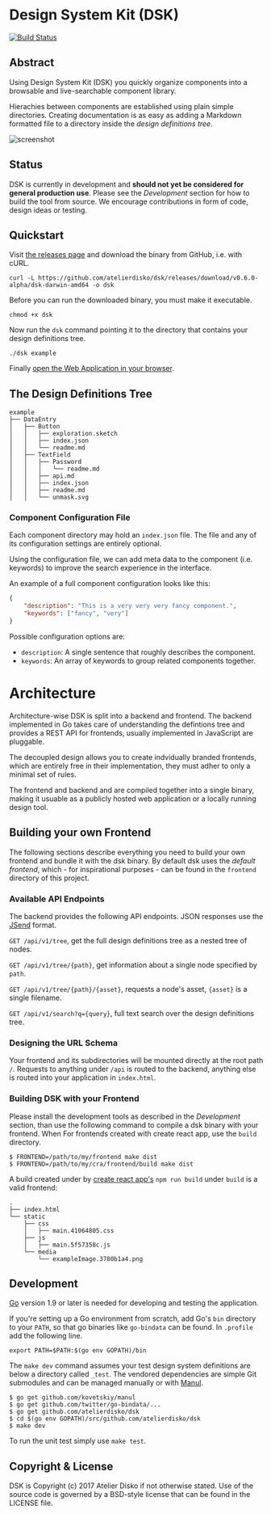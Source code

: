 # Design System Kit (DSK)

[![Build Status](https://travis-ci.org/atelierdisko/dsk.svg?branch=1.0)](https://travis-ci.org/atelierdisko/dsk)

## Abstract

Using Design System Kit (DSK) you quickly organize components into a
browsable and live-searchable component library.

Hierachies between components are established using plain simple directories.
Creating documentation is as easy as adding a Markdown formatted file to a
directory inside the _design definitions tree_.

![screenshot](https://atelierdisko.de/assets/app/img/github_dsk.png)

## Status

DSK is currently in development and **should not yet be considered for general production use**. 
Please see the _Development_ section for how to build the tool from source. We encourage contributions in form of code, design ideas or testing.

## Quickstart

Visit [the releases page](https://github.com/atelierdisko/dsk/releases) and download the binary 
from GitHub, i.e. with cURL.
```
curl -L https://github.com/atelierdisko/dsk/releases/download/v0.6.0-alpha/dsk-darwin-amd64 -o dsk
```

Before you can run the downloaded binary, you must make it executable.
```
chmod +x dsk
```

Now run the `dsk` command pointing it to the directory that contains your design definitions tree.
```
./dsk example
```

Finally [open the Web Application in your browser](http://localhost:8080).

## The Design Definitions Tree

```
example
├── DataEntry
│   ├── Button
│   │   ├── exploration.sketch
│   │   ├── index.json
│   │   └── readme.md
│   ├── TextField
│   │   ├── Password
│   │   │   └── readme.md
│   │   ├── api.md
│   │   ├── index.json
│   │   ├── readme.md
│   │   └── unmask.svg
```

### Component Configuration File

Each component directory may hold an `index.json` file. The file and any of its
configuration settings are entirely optional.

Using the configuration file, we can add meta data to the component (i.e. keywords)
to improve the search experience in the interface. 

An example of a full component configuration looks like this:

```json
{
    "description": "This is a very very very fancy component.",
    "keywords": ["fancy", "very"]
}
```

Possible configuration options are:

- `description`: A single sentence that roughly describes the component.
- `keywords`: An array of keywords to group related components together.

# Architecture

Architecture-wise DSK is split into a backend and frontend. The backend implemented 
in Go takes care of understanding the defintions tree and provides a REST API for
frontends, usually implemented in JavaScript are pluggable.

The decoupled design allows you to create indvidually branded frontends, which
are entirely free in their implementation, they must adher to only a minimal set
of rules.

The frontend and backend and are compiled together into a single binary, making
it usuable as a publicly hosted web application or a locally running design tool.

## Building your own Frontend 

The following sections describe everything you need to build your own frontend
and bundle it with the dsk binary. By default dsk uses the _default frontend_,
which - for inspirational purposes - can be found in the `frontend` directory of
this project.

### Available API Endpoints

The backend provides the following API endpoints. JSON responses use the
[JSend](https://labs.omniti.com/labs/jsend) format.

`GET /api/v1/tree`,
get the full design definitions tree as a nested tree of nodes.

`GET /api/v1/tree/{path}`,
get information about a single node specified by `path`.

`GET /api/v1/tree/{path}/{asset}`,
requests a node's asset, `{asset}` is a single filename.

`GET /api/v1/search?q={query}`,
full text search over the design definitions tree.

### Designing the URL Schema

Your frontend and its subdirectories will be mounted directly at the root path
`/`. Requests to anything under `/api` is routed to the backend, anything else
is routed into your application in `index.html`. 

### Building DSK with your Frontend

Please install the development tools as described in the _Development_ section,
than use the following command to compile a dsk binary with your frontend. When 
For frontends created with create react app, use the `build` directory. 

```
$ FRONTEND=/path/to/my/frontend make dist
$ FRONTEND=/path/to/my/cra/frontend/build make dist
```

A build created under by [create react app's](https://github.com/facebook/create-react-a) 
`npm run build` under `build` is a valid frontend:
```
.
├── index.html
└── static
    ├── css
    │   ├── main.41064805.css
    ├── js
    │   ├── main.5f57358c.js
    └── media
        └── exampleImage.3780b1a4.png
```


## Development

[Go](https://golang.org/) version 1.9 or later is needed for developing and
testing the application. 

If you're setting up a Go environment from scratch, add Go's `bin` directory to
your `PATH`, so that go binaries like `go-bindata` can be found. In `.profile`
add the following line.
```
export PATH=$PATH:$(go env GOPATH)/bin
```

The `make dev` command assumes your test design system definitions are below a
directory called `_test`. The vendored dependencies are simple Git submodules 
and can be managed manually or with [Manul](https://github.com/kovetskiy/manul).

```
$ go get github.com/kovetskiy/manul
$ go get github.com/twitter/go-bindata/...
$ go get github.com/atelierdisko/dsk
$ cd $(go env GOPATH)/src/github.com/atelierdisko/dsk
$ make dev
```

To run the unit test simply use `make test`.

## Copyright & License

DSK is Copyright (c) 2017 Atelier Disko if not otherwise
stated. Use of the source code is governed by a BSD-style
license that can be found in the LICENSE file.

